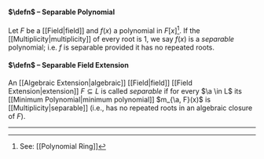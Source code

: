 #### $\defn$ – Separable Polynomial
Let $F$ be a [[Field|field]] and $f(x)$ a polynomial in $F[x]$[^1]. If the [[Multiplicity|multiplicity]] of every root is $1$, we say $f(x)$ is a *separable* polynomial; i.e. $f$ is separable provided it has no repeated roots. 

#### $\defn$ – Separable Field Extension
An [[Algebraic Extension|algebraic]] [[Field|field]] [[Field Extension|extension]] $F \subseteq L$ is called *separable* if for every $\a \in L$ its [[Minimum Polynomial|minimum polynomial]] $m_{\a, F}(x)$ is [[Multiplicity|separable]] (i.e., has no repeated roots in an algebraic closure of $F$). 
***

[^1]: See: [[Polynomial Ring]]